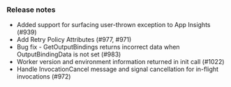 ### Release notes
<!-- Please add your release notes in the following format:
- My change description (#PR/#issue)
-->

- Added support for surfacing user-thrown exception to App Insights (#939)
- Add Retry Policy Attributes (#977, #971)
- Bug fix - GetOutputBindings returns incorrect data when OutputBindingData is not set (#983)
- Worker version and environment information returned in init call (#1022)
- Handle InvocationCancel message and signal cancellation for in-flight invocations (#972)
